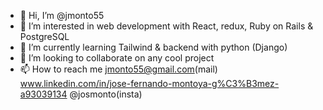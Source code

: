 - 👋 Hi, I’m @jmonto55
- 👀 I’m interested in web development with React, redux, Ruby on Rails & PostgreSQL
- 🌱 I’m currently learning Tailwind & backend with python (Django)
- 💞️ I’m looking to collaborate on any cool project
- 📫 How to reach me jmonto55@gmail.com(mail) www.linkedin.com/in/jose-fernando-montoya-g%C3%B3mez-a93039134 @josmonto(insta)


